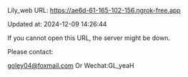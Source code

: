 Lily_web URL: https://ae6d-61-165-102-156.ngrok-free.app

Updated at: 2024-12-09 14:26:44

If you cannot open this URL, the server might be down.

Please contact: 

goley04@foxmail.com Or Wechat:GL_yeaH